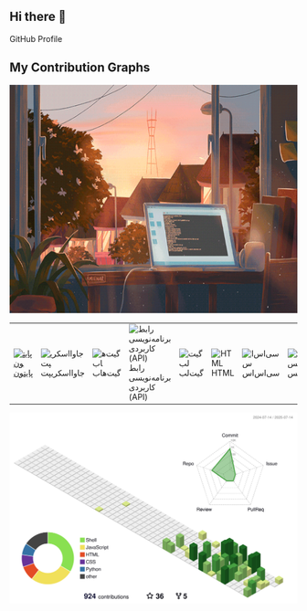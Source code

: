 ## Hi there 👋

<!--
**tinde29/tinde29** is a ✨ _special_ ✨ repository because its `README.md` (this file) appears on your GitHub profile.

Here are some ideas to get you started:

- 🔭 I’m currently working on ...
- 🌱 I’m currently learning ...
- 👯 I’m looking to collaborate on ...
- 🤔 I’m looking for help with ...
- 💬 Ask me about ...
- 📫 How to reach me: ...
- 😄 Pronouns: ...
- ⚡ Fun fact: ...
-->

GitHub Profile
## My Contribution Graphs

<div align="center">
  <img height="400" src="images/238355349-7d484dc9-68a9-4ee6-a767-aea59035c12d.gif" />
</div>


  </style>
</head>
<body>
  <table class="icon-container">
    <tr>
      <td>
        <a href="#macropower-tech">
          <img src="https://techstack-generator.vercel.app/python-icon.svg" alt="پایتون" />
          <br>پایتون
        </a>
      </td>
      <td>
        <img src="https://techstack-generator.vercel.app/js-icon.svg" alt="جاوااسکریپت" />
        <br>جاوااسکریپت
      </td>
      <td>
        <img src="https://techstack-generator.vercel.app/github-icon.svg" alt="گیت‌هاب" />
        <br>گیت‌هاب
      </td>
      <td>
        <img src="https://techstack-generator.vercel.app/restapi-icon.svg" alt="رابط برنامه‌نویسی کاربردی (API)" />
        <br>رابط برنامه‌نویسی کاربردی (API)
      </td>
      <td>
        <img src="https://skillicons.dev/icons?i=gitlab" alt="گیت‌لب" />
        <br>گیت‌لب
      </td>
      <td>
        <img src="https://skillicons.dev/icons?i=html" alt="HTML" />
        <br>HTML
      </td>
      <td>
        <img src="https://skillicons.dev/icons?i=css" alt="سی‌اس‌اس" />
        <br>سی‌اس‌اس
      </td>
      <td>
        <img src="https://skillicons.dev/icons?i=linux" alt="لینوکس" />
        <br>لینوکس
      </td>
    </tr>
  </table>
</body>
</html>
      

<div align="center">
  <picture>
    <source media="(prefers-color-scheme: dark)" srcset="profile-3d-contrib/dark-theme.svg">
    <source media="(prefers-color-scheme: light)" srcset="profile-3d-contrib/light-theme.svg">
    <img src="profile-3d-contrib/light-theme.svg" alt="3D Contribution Graph">
  </picture>
</div>
